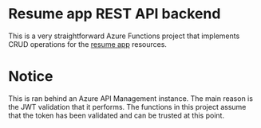 # Resume app REST API backend

This is a very straightforward Azure Functions project that implements CRUD operations for the [resume app](https://github.com/romain-tete/resume) resources.

# Notice

This is ran behind an Azure API Management instance. The main reason is the JWT validation that it performs. The functions in this project assume that the token has been validated and can be trusted at this point.
